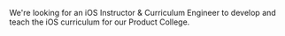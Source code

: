 We're looking for an iOS Instructor & Curriculum Engineer to develop and teach the iOS curriculum for our Product College. 